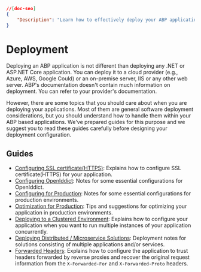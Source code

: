 ```json
//[doc-seo]
{
    "Description": "Learn how to effectively deploy your ABP applications with essential guides on SSL, OpenIddict, and best practices for .NET environments."
}
```

# Deployment

Deploying an ABP application is not different than deploying any .NET or ASP.NET Core application. You can deploy it to a cloud provider (e.g., Azure, AWS, Google Could) or an on-premise server, IIS or any other web server. ABP's documentation doesn't contain much information on deployment. You can refer to your provider's documentation.

However, there are some topics that you should care about when you are deploying your applications. Most of them are general software deployment considerations, but you should understand how to handle them within your ABP based applications. We've prepared guides for this purpose and we suggest you to read these guides carefully before designing your deployment configuration.

## Guides

* [Configuring SSL certificate(HTTPS)](./ssl.md): Explains how to configure SSL certificate(HTTPS) for your application.
* [Configuring OpenIddict](./configuring-openIddict.md): Notes for some essential configurations for OpenIddict.
* [Configuring for Production](./configuring-production.md): Notes for some essential configurations for production environments.
* [Optimization for Production](./optimizing-production.md): Tips and suggestions for optimizing your application in production environments.
* [Deploying to a Clustered Environment](./clustered-environment.md): Explains how to configure your application when you want to run multiple instances of your application concurrently.
* [Deploying Distributed / Microservice Solutions](./distributed-microservice.md): Deployment notes for solutions consisting of multiple applications and/or services.
* [Forwarded Headers](./forwarded-headers): Explains how to configure the application to trust headers forwarded by reverse proxies and recover the original request information from the `X-Forwarded-For` and `X-Forwarded-Proto` headers.